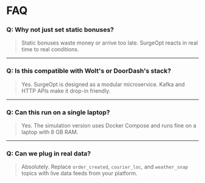 # FAQ

### Q: Why not just set static bonuses?

> Static bonuses waste money or arrive too late. SurgeOpt reacts in real time to real conditions.

---

### Q: Is this compatible with Wolt's or DoorDash's stack?

> Yes. SurgeOpt is designed as a modular microservice. Kafka and HTTP APIs make it drop-in friendly.

---

### Q: Can this run on a single laptop?

> Yes. The simulation version uses Docker Compose and runs fine on a laptop with 8 GB RAM.

---

### Q: Can we plug in real data?

> Absolutely. Replace `order_created`, `courier_loc`, and `weather_snap` topics with live data feeds from your platform.